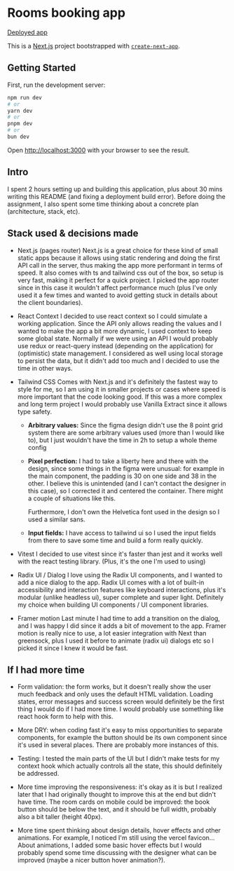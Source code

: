 # Rooms booking app

[Deployed app](rooms-booking-app.vercel.app)

This is a [Next.js](https://nextjs.org/) project bootstrapped with [`create-next-app`](https://github.com/vercel/next.js/tree/canary/packages/create-next-app).

## Getting Started

First, run the development server:

```bash
npm run dev
# or
yarn dev
# or
pnpm dev
# or
bun dev
```

Open [http://localhost:3000](http://localhost:3000) with your browser to see the result.

## Intro

I spent 2 hours setting up and building this application, plus about 30 mins writing this README (and fixing a deployment build error). Before doing the assignment, I also spent some time thinking about a concrete plan (architecture, stack, etc).

## Stack used & decisions made

- Next.js (pages router)
  Next.js is a great choice for these kind of small static apps because it allows using static rendering and doing the first API call in the server, thus making the app more performant in terms of speed. It also comes with ts and tailwind css out of the box, so setup is very fast, making it perfect for a quick project. I picked the app router since in this case it wouldn't affect performance much (plus I've only used it a few times and wanted to avoid getting stuck in details about the client boundaries).

- React Context
  I decided to use react context so I could simulate a working application. Since the API only allows reading the values and I wanted to make the app a bit more dynamic, I used context to keep some global state. Normally if we were using an API I would probably use redux or react-query instead (depending on the application) for (optimistic) state management. I considered as well using local storage to persist the data, but it didn't add too much and I decided to use the time in other ways.

- Tailwind CSS
  Comes with Next.js and it's definitely the fastest way to style for me, so I am using it in smaller projects or cases where speed is more important that the code looking good. If this was a more complex and long term project I would probably use Vanilla Extract since it allows type safety.

  - **Arbitrary values:**
    Since the figma design didn't use the 8 point grid system there are some arbitrary values used (more than I would like to), but I just wouldn't have the time in 2h to setup a whole theme config

  - **Pixel perfection:**
    I had to take a liberty here and there with the design, since some things in the figma were unusual: for example in the main component, the padding is 30 on one side and 38 in the other. I believe this is unintended (and I can't contact the designer in this case), so I corrected it and centered the container. There might a couple of situations like this.

    Furthermore, I don't own the Helvetica font used in the design so I used a similar sans.

  - **Input fields:**
    I have access to tailwind ui so I used the input fields from there to save some time and build a form really quickly.

- Vitest
  I decided to use vitest since it's faster than jest and it works well with the react testing library. (Plus, it's the one I'm used to using)

- Radix UI / Dialog
  I love using the Radix UI components, and I wanted to add a nice dialog to the app. Radix UI comes with a lot of built-in accessibility and interaction features like keyboard interactions, plus it's modular (unlike headless ui), super complete and super light. Definitely my choice when building UI components / UI component libraries.

- Framer motion
  Last minute I had time to add a transition on the dialog, and I was happy I did since it adds a bit of movement to the app. Framer motion is really nice to use, a lot easier integration with Next than greensock, plus I used it before to animate (radix ui) dialogs etc so I picked it since I knew it would be fast.

## If I had more time

- Form validation: the form works, but it doesn't really show the user much feedback and only uses the default HTML validation. Loading states, error messages and success screen would definitely be the first thing I would do if I had more time. I would probably use something like react hook form to help with this.

- More DRY: when coding fast it's easy to miss opportunities to separate components, for example the button should be its own component since it's used in several places. There are probably more instances of this.

- Testing: I tested the main parts of the UI but I didn't make tests for my context hook which actually controls all the state, this should definitely be addressed.

- More time improving the responsiveness: it's okay as it is but I realized later that I had originally thought to improve this at the end but didn't have time. The room cards on mobile could be improved: the book button should be below the text, and it should be full width, probably also a bit taller (height 40px).

- More time spent thinking about design details, hover effects and other animations. For example, I noticed I'm still using the vercel favicon... About animations, I added some basic hover effects but I would probably spend some time discussing with the designer what can be improved (maybe a nicer button hover animation?).
